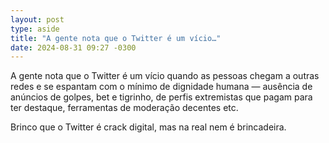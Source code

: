 ```yaml
---
layout: post
type: aside
title: "A gente nota que o Twitter é um vício…"
date: 2024-08-31 09:27 -0300
---
```

A gente nota que o Twitter é um vício quando as pessoas chegam a outras redes e se espantam com o mínimo de dignidade humana — ausência de anúncios de golpes, bet e tigrinho, de perfis extremistas que pagam para ter destaque, ferramentas de moderação decentes etc.

Brinco que o Twitter é crack digital, mas na real nem é brincadeira.